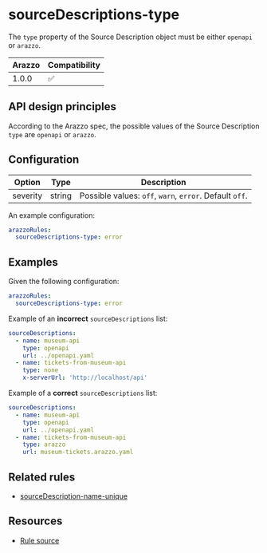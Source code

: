 # sourceDescriptions-type

The `type` property of the Source Description object must be either `openapi` or `arazzo`.

| Arazzo | Compatibility |
| ------ | ------------- |
| 1.0.0  | ✅            |

## API design principles

According to the Arazzo spec, the possible values of the Source Description `type` are `openapi` or `arazzo`.

## Configuration

| Option   | Type   | Description                                             |
| -------- | ------ | ------------------------------------------------------- |
| severity | string | Possible values: `off`, `warn`, `error`. Default `off`. |

An example configuration:

```yaml
arazzoRules:
  sourceDescriptions-type: error
```

## Examples

Given the following configuration:

```yaml
arazzoRules:
  sourceDescriptions-type: error
```

Example of an **incorrect** `sourceDescriptions` list:

```yaml Incorrect example
sourceDescriptions:
  - name: museum-api
    type: openapi
    url: ../openapi.yaml
  - name: tickets-from-museum-api
    type: none
    x-serverUrl: 'http://localhost/api'
```

Example of a **correct** `sourceDescriptions` list:

```yaml Correct example
sourceDescriptions:
  - name: museum-api
    type: openapi
    url: ../openapi.yaml
  - name: tickets-from-museum-api
    type: arazzo
    url: museum-tickets.arazzo.yaml
```

## Related rules

- [sourceDescription-name-unique](./sourceDescriptions-name-unique.md)

## Resources

- [Rule source](https://github.com/Redocly/redocly-cli/blob/main/packages/core/src/rules/arazzo/sourceDescription-type.ts)
